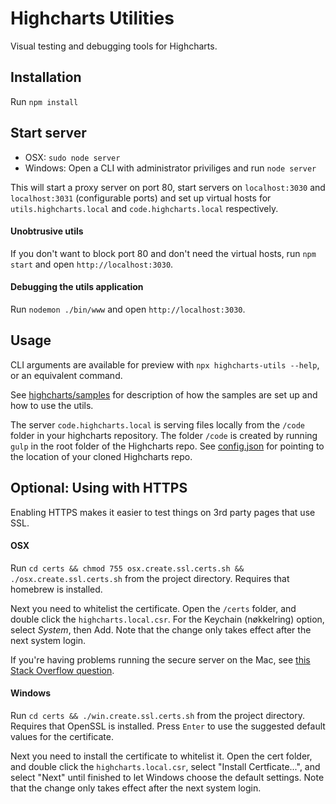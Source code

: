 # Highcharts Utilities

Visual testing and debugging tools for Highcharts.

## Installation

Run `npm install`

## Start server

- OSX: `sudo node server`
- Windows: Open a CLI with administrator priviliges and run `node server`

This will start a proxy server on port 80, start servers on `localhost:3030` and
`localhost:3031` (configurable ports) and set up virtual hosts for
`utils.highcharts.local` and `code.highcharts.local` respectively.

#### Unobtrusive utils

If you don't want to block port 80 and don't need the virtual hosts, run
`npm start` and open `http://localhost:3030`.

#### Debugging the utils application

Run `nodemon ./bin/www` and open `http://localhost:3030`.

## Usage

CLI arguments are available for preview with `npx highcharts-utils --help`, or an equivalent command.

See [highcharts/samples](https://github.com/highcharts/highcharts/tree/master/samples)
for description of how the samples are set up and how to use the utils.

The server `code.highcharts.local` is serving files locally from the `/code` folder in your highcharts repository. The folder `/code` is created by running `gulp` in the root folder of the Highcharts repo. See [config.json](config.json) for pointing to the location of your cloned Highcharts repo.

## Optional: Using with HTTPS

Enabling HTTPS makes it easier to test things on 3rd party pages that use SSL.

#### OSX

Run `cd certs && chmod 755 osx.create.ssl.certs.sh && ./osx.create.ssl.certs.sh` from the project directory. Requires that homebrew is installed.

Next you need to whitelist the certificate. Open the `/certs` folder, and double click the `highcharts.local.csr`. For the Keychain (nøkkelring) option, select _System_, then Add. Note that the change only takes effect after the next system login.

If you're having problems running the secure server on the Mac, see [this Stack Overflow question](https://stackoverflow.com/questions/58802767/no-proceed-anyway-option-on-neterr-cert-invalid-in-chrome-on-macos).

#### Windows

Run `cd certs && ./win.create.ssl.certs.sh` from the project directory. Requires that OpenSSL is installed.
Press `Enter` to use the suggested default values for the certificate.

Next you need to install the certificate to whitelist it. Open the cert folder, and double click the `highcharts.local.csr`, select "Install Certficate...", and select "Next" until finished to let Windows choose the default settings.
Note that the change only takes effect after the next system login.
